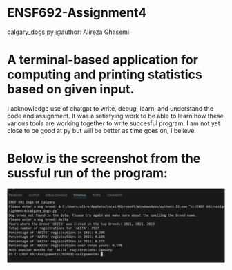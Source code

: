 # ENSF692-Assignment4

calgary_dogs.py
@author: Alireza Ghasemi

# A terminal-based application for computing and printing statistics based on given input.
I acknowledge use of chatgpt to write, debug, learn, and understand the code and assignment.
It was a satisfying work to be able to learn how these various tools are working together to write succesful program.
I am not yet close to be good at py but will be better as time goes on, I believe.

# Below is the screenshot from the sussful run of the program:

![Example screenshot](SuccessfulRunforPandas.png)
